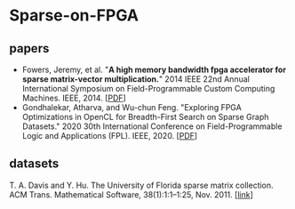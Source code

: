 # Sparse-on-FPGA

## papers
- Fowers, Jeremy, et al. "**A high memory bandwidth fpga accelerator for sparse matrix-vector multiplication.**" 2014 IEEE 22nd Annual International Symposium on Field-Programmable Custom Computing Machines. IEEE, 2014. [[PDF](https://homes.cs.washington.edu/~kstrauss/publications/smvm_fccm_2014-final.pdf)]
- Gondhalekar, Atharva, and Wu-chun Feng. "Exploring FPGA Optimizations in OpenCL for Breadth-First Search on Sparse Graph Datasets." 2020 30th International Conference on Field-Programmable Logic and Applications (FPL). IEEE, 2020. [[PDF](https://ieeexplore.ieee.org/stamp/stamp.jsp?tp=&arnumber=9221543)]


## datasets
T. A. Davis and Y. Hu. The University of Florida sparse matrix collection. ACM Trans. Mathematical Software, 38(1):1:1–1:25, Nov. 2011. [[link](https://sparse.tamu.edu)]
